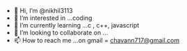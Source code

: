 - 👋 Hi, I’m @nikhil3113
- 👀 I’m interested in ...coding    
- 🌱 I’m currently learning ...c , c++, javascript
- 💞️ I’m looking to collaborate on ...
- 📫 How to reach me ...on gmail = chavann717@gmail.com

<!---
nikhil3113/nikhil3113 is a ✨ special ✨ repository because its `README.md` (this file) appears on your GitHub profile.
You can click the Preview link to take a look at your changes.
--->
